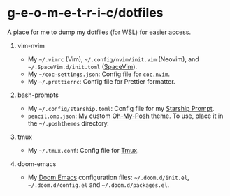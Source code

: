 # g-e-o-m-e-t-r-i-c/dotfiles

A place for me to dump my dotfiles (for WSL) for easier access.

1. vim-nvim

    - My `~/.vimrc` (Vim), `~/.config/nvim/init.vim` (Neovim), and `~/.SpaceVim.d/init.toml` ([SpaceVim][1]).
    - My `~/coc-settings.json`: Config file for [`coc.nvim`][2].
    - My `~/.prettierrc`: Config file for Prettier formatter.

2. bash-prompts

    - My `~/.config/starship.toml`: Config file for my [Starship Prompt][3].
	- `pencil.omp.json`: My custom [Oh-My-Posh][4] theme. To use, place it in the `~/.poshthemes` directory.

3. tmux

    - My `~/.tmux.conf`: Config file for [Tmux][5].

4. doom-emacs
    - My [Doom Emacs][6] configuration files: `~/.doom.d/init.el`, `~/.doom.d/config.el` and `~/.doom.d/packages.el`.

[1]: https://spacevim.org/documentation/
[2]: https://github.com/neoclide/coc.nvim/
[3]: https://starship.rs/
[4]: https://ohmyposh.dev/docs/
[5]: https://github.com/tmux/tmux
[6]: https://doomemacs.org
